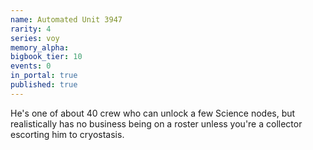 ```yaml
---
name: Automated Unit 3947
rarity: 4
series: voy
memory_alpha:
bigbook_tier: 10
events: 0
in_portal: true
published: true
---
```


He's one of about 40 crew who can unlock a few Science nodes, but realistically has no business being on a roster unless you're a collector escorting him to cryostasis.
